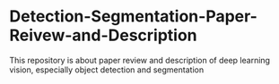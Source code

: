 # Detection-Segmentation-Paper-Reivew-and-Description
This repository is about paper review and description of deep learning vision, especially object detection and segmentation
